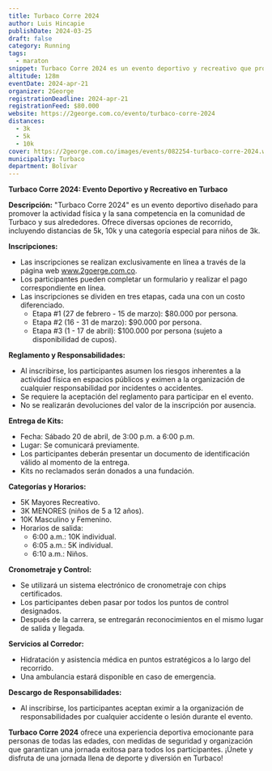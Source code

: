 ```yaml
---
title: Turbaco Corre 2024
author: Luis Hincapie
publishDate: 2024-03-25
draft: false
category: Running
tags:
  - maraton
snippet: Turbaco Corre 2024 es un evento deportivo y recreativo que promueve la actividad física y la sana competencia en la comunidad de Turbaco. Incluye distancias de 5k, 10k y una categoría especial para niños de 3k. Inscripciones abiertas hasta el 17 de abril.
altitude: 128m
eventDate: 2024-apr-21
organizer: 2George
registrationDeadline: 2024-apr-21
registrationFeed: $80.000
website: https://2george.com.co/evento/turbaco-corre-2024
distances:
  - 3k
  - 5k
  - 10k
cover: https://2george.com.co/images/events/082254-turbaco-corre-2024.webp
municipality: Turbaco
department: Bolívar
---
```


**Turbaco Corre 2024: Evento Deportivo y Recreativo en Turbaco**

**Descripción:**
"Turbaco Corre 2024" es un evento deportivo diseñado para promover la actividad física y la sana competencia en la
comunidad de Turbaco y sus alrededores. Ofrece diversas opciones de recorrido, incluyendo distancias de 5k, 10k y una
categoría especial para niños de 3k.

**Inscripciones:**

- Las inscripciones se realizan exclusivamente en línea a través de la página web www.2goerge.com.co.
- Los participantes pueden completar un formulario y realizar el pago correspondiente en línea.
- Las inscripciones se dividen en tres etapas, cada una con un costo diferenciado.
  - Etapa #1 (27 de febrero - 15 de marzo): $80.000 por persona.
  - Etapa #2 (16 - 31 de marzo): $90.000 por persona.
  - Etapa #3 (1 - 17 de abril): $100.000 por persona (sujeto a disponibilidad de cupos).

**Reglamento y Responsabilidades:**

- Al inscribirse, los participantes asumen los riesgos inherentes a la actividad física en espacios públicos y eximen a
  la organización de cualquier responsabilidad por incidentes o accidentes.
- Se requiere la aceptación del reglamento para participar en el evento.
- No se realizarán devoluciones del valor de la inscripción por ausencia.

**Entrega de Kits:**

- Fecha: Sábado 20 de abril, de 3:00 p.m. a 6:00 p.m.
- Lugar: Se comunicará previamente.
- Los participantes deberán presentar un documento de identificación válido al momento de la entrega.
- Kits no reclamados serán donados a una fundación.

**Categorías y Horarios:**

- 5K Mayores Recreativo.
- 3K MENORES (niños de 5 a 12 años).
- 10K Masculino y Femenino.
- Horarios de salida:
  - 6:00 a.m.: 10K individual.
  - 6:05 a.m.: 5K individual.
  - 6:10 a.m.: Niños.

**Cronometraje y Control:**

- Se utilizará un sistema electrónico de cronometraje con chips certificados.
- Los participantes deben pasar por todos los puntos de control designados.
- Después de la carrera, se entregarán reconocimientos en el mismo lugar de salida y llegada.

**Servicios al Corredor:**

- Hidratación y asistencia médica en puntos estratégicos a lo largo del recorrido.
- Una ambulancia estará disponible en caso de emergencia.

**Descargo de Responsabilidades:**

- Al inscribirse, los participantes aceptan eximir a la organización de responsabilidades por cualquier accidente o
  lesión durante el evento.

**Turbaco Corre 2024** ofrece una experiencia deportiva emocionante para personas de todas las edades, con medidas de
seguridad y organización que garantizan una jornada exitosa para todos los participantes. ¡Únete y disfruta de una
jornada llena de deporte y diversión en Turbaco!
